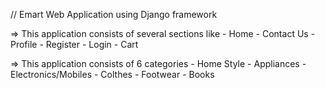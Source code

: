 // Emart Web Application using Django framework

=> This application consists of several sections like 
    - Home
    - Contact Us
    - Profile 
    - Register
    - Login
    - Cart

=> This application consists of 6 categories
    - Home Style
    - Appliances
    - Electronics/Mobiles
    - Colthes
    - Footwear
    - Books
